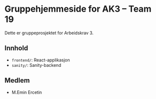 # Gruppehjemmeside for AK3 – Team 19

Dette er gruppeprosjektet for Arbeidskrav 3.

## Innhold
- `frontend/`: React-applikasjon
- `sanity/`: Sanity-backend

## Medlem
- M.Emin Ercetin
